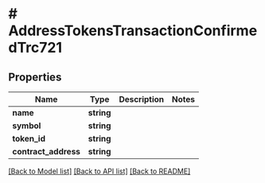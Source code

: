 # # AddressTokensTransactionConfirmedTrc721

## Properties

Name | Type | Description | Notes
------------ | ------------- | ------------- | -------------
**name** | **string** |  |
**symbol** | **string** |  |
**token_id** | **string** |  |
**contract_address** | **string** |  |

[[Back to Model list]](../../README.md#models) [[Back to API list]](../../README.md#endpoints) [[Back to README]](../../README.md)
